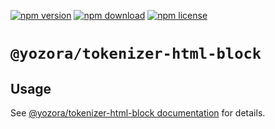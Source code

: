 [![npm version](https://img.shields.io/npm/v/@yozora/tokenizer-html-block.svg)](https://www.npmjs.com/package/@yozora/tokenizer-html-block)
[![npm download](https://img.shields.io/npm/dm/@yozora/tokenizer-html-block.svg)](https://www.npmjs.com/package/@yozora/tokenizer-html-block)
[![npm license](https://img.shields.io/npm/l/@yozora/tokenizer-html-block.svg)](https://www.npmjs.com/package/@yozora/tokenizer-html-block)


# `@yozora/tokenizer-html-block`


## Usage

  See [@yozora/tokenizer-html-block documentation](https://yozora.guanghechen.com/docs/package/tokenizer-html-block) for details.
